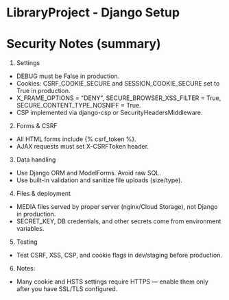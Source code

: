 # LibraryProject - Django Setup
# Security Notes (summary)

1. Settings
- DEBUG must be False in production.
- Cookies: CSRF_COOKIE_SECURE and SESSION_COOKIE_SECURE set to True in production.
- X_FRAME_OPTIONS = "DENY", SECURE_BROWSER_XSS_FILTER = True, SECURE_CONTENT_TYPE_NOSNIFF = True.
- CSP implemented via django-csp or SecurityHeadersMiddleware.

2. Forms & CSRF
- All HTML forms include {% csrf_token %}.
- AJAX requests must set X-CSRFToken header.

3. Data handling
- Use Django ORM and ModelForms. Avoid raw SQL.
- Use built-in validation and sanitize file uploads (size/type).

4. Files & deployment
- MEDIA files served by proper server (nginx/Cloud Storage), not Django in production.
- SECRET_KEY, DB credentials, and other secrets come from environment variables.

5. Testing
- Test CSRF, XSS, CSP, and cookie flags in dev/staging before production.

6. Notes:
- Many cookie and HSTS settings require HTTPS — enable them only after you have SSL/TLS configured.
